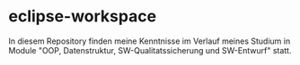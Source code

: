 # eclipse-workspace
In diesem Repository finden meine Kenntnisse im Verlauf meines Studium in Module "OOP, Datenstruktur, SW-Qualitatssicherung und SW-Entwurf" statt.
